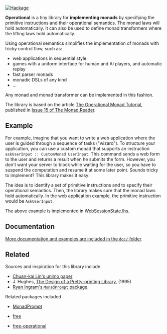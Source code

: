 [![Hackage](https://img.shields.io/hackage/v/operational.svg)](https://hackage.haskell.org/package/operational)

**Operational** is a tiny library for **implementing monads** by specifying the primitive instructions and their operational semantics. The monad laws will hold automatically. It can also be used to define monad transformers where the lifting laws hold automatically.

Using operational semantics simplifies the implementation of monads with tricky control flow, such as:

* web applications in sequential style
* games with a uniform interface for human and AI players, and automatic replay
* fast parser monads
* monadic DSLs of any kind
* ...

Any monad and monad transformer can be implemented in this fashion.

The library is based on the article [The Operational Monad Tutorial][tutorial], published in [Issue 15 of The Monad.Reader][reader].

## Example

For example, imagine that you want to write a web application where the user is guided through a sequence of tasks ("wizard"). To structure your application, you can use a custom monad that supports an instruction `askUserInput :: CustomMonad UserInput`. This command sends a web form to the user and returns a result when he submits the form. However, you don't want your server to block while waiting for the user, so you have to suspend the computation and resume it at some later point. Sounds tricky to implement? This library makes it easy:

The idea is to identify a set of primitive instructions and to specify their operational semantics. Then, the library makes sure that the monad laws hold automatically. In the web application example, the primitive instruction would be `AskUserInput`.

The above example is implemented in [WebSessionState.lhs](doc/examples/WebSessionState.lhs).

## Documentation

[More documentation and examples are included in the `doc/` folder](doc/).


## Related

Sources and inspiration for this library include

* [Chuan-kai Lin's unimo paper][unimo]
* J. Hughes, [The Design of a Pretty-printing Library][hughes], (1995)
* [Ryan Ingram's `MonadPrompt` package][prompt].

Related packages included

* [MonadPrompt](http://hackage.haskell.org/package/MonadPrompt)
* [free](http://hackage.haskell.org/package/free)
* [free-operational](http://hackage.haskell.org/package/free-operational)

  [reader]: http://themonadreader.wordpress.com/2010/01/26/issue-15/
  [tutorial]: http://apfelmus.nfshost.com/articles/operational-monad.html
  [unimo]: http://web.cecs.pdx.edu/~cklin/papers/unimo-143.pdf "Chuan-kai Lin. Programming Monads Operationally with Unimo."
  [hughes]: http://citeseer.ist.psu.edu/hughes95design.html "John Hughes. The Design of a Pretty-printing Library."
  [prompt]: http://hackage.haskell.org/package/MonadPrompt "Ryan Ingram's Monad Prompt Package."
